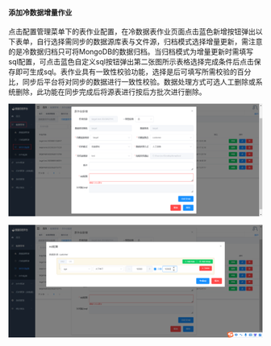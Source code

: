 

#### 			添加冷数据增量作业

​	点击配置管理菜单下的表作业配置，在冷数据表作业页面点击蓝色新增按钮弹出以下表单，自行选择需同步的数据源库表与文件源，归档模式选择增量更新，需注意的是冷数据归档只可将MongoDB的数据归档。当归档模式为增量更新时需填写sql配置，可点击蓝色自定义sql按钮弹出第二张图所示表格选择完成条件后点击保存即可生成sql。表作业具有一致性校验功能，选择是后可填写所需校验的百分比，同步后平台将对同步的数据进行一致性校验。数据处理方式可选人工删除或系统删除，此功能在同步完成后将源表进行按后方批次进行删除。

![image-20230621140520679](../images/image-20230621140520679.png)

![image-20230621140550910](../images/image-20230621140550910.png)
